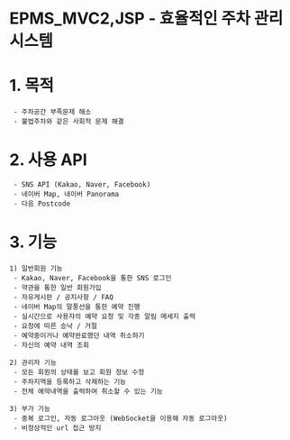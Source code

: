 # EPMS_MVC2,JSP - 효율적인 주차 관리 시스템

 # 1. 목적
     - 주차공간 부족문제 해소
     - 불법주차와 같은 사회적 문제 해결
     
 # 2. 사용 API
     - SNS API (Kakao, Naver, Facebook)
     - 네이버 Map, 네이버 Panorama
     - 다음 Postcode
     
 # 3. 기능
 
    1) 일반회원 기능
     - Kakao, Naver, Facebook을 통한 SNS 로그인
     - 약관을 통한 일반 회원가입
     - 자유게시판 / 공지사항 / FAQ
     - 네이버 Map의 말풍선을 통한 예약 진행
     - 실시간으로 사용자의 예약 요청 및 각종 알림 메세지 출력
     - 요청에 따른 승낙 / 거절
     - 예약중이거나 예약완료했던 내역 취소하기
     - 자신의 예약 내역 조회
    
    2) 관리자 기능
     - 모든 회원의 상태를 보고 회원 정보 수정 
     - 주차지역을 등록하고 삭제하는 기능
     - 전체 예약내역을 출력하여 취소할 수 있는 기능
     
    3) 부가 기능
     - 중복 로그인, 자동 로그아웃 (WebSocket을 이용해 자동 로그아웃)
     - 비정상적인 url 접근 방지
     
